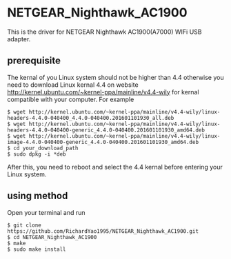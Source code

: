 # NETGEAR_Nighthawk_AC1900
This is the driver for NETGEAR Nighthawk AC1900(A7000) WIFi USB adapter.
## prerequisite
The kernal of you Linux system should not be higher than 4.4 otherwise you need to download Linux kernal 4.4 on website http://kernel.ubuntu.com/~kernel-ppa/mainline/v4.4-wily for kernal compatible with your computer. For example

    $ wget http://kernel.ubuntu.com/~kernel-ppa/mainline/v4.4-wily/linux-headers-4.4.0-040400_4.4.0-040400.201601101930_all.deb
    $ wget http://kernel.ubuntu.com/~kernel-ppa/mainline/v4.4-wily/linux-headers-4.4.0-040400-generic_4.4.0-040400.201601101930_amd64.deb
    $ wget http://kernel.ubuntu.com/~kernel-ppa/mainline/v4.4-wily/linux-image-4.4.0-040400-generic_4.4.0-040400.201601101930_amd64.deb
    $ cd your_download_path
    $ sudo dpkg -i *deb
After this, you need to reboot and select the 4.4 kernal before entering your Linux system.
## using method
Open your terminal and run

    $ git clone https://github.com/RichardYao1995/NETGEAR_Nighthawk_AC1900.git
    $ cd NETGEAR_Nighthawk_AC1900
    $ make
    $ sudo make install
